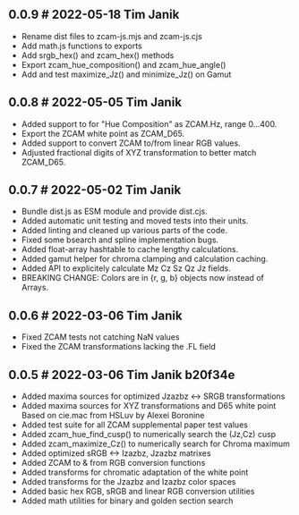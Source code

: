 ## 0.0.9    # 2022-05-18 Tim Janik

* Rename dist files to zcam-js.mjs and zcam-js.cjs
* Add math.js functions to exports
* Add srgb_hex() and zcam_hex() methods
* Export zcam_hue_composition() and zcam_hue_angle()
* Add and test maximize_Jz() and minimize_Jz() on Gamut

## 0.0.8    # 2022-05-05 Tim Janik

* Added support to for "Hue Composition" as ZCAM.Hz, range 0…400.
* Export the ZCAM white point as ZCAM_D65.
* Added support to convert ZCAM to/from linear RGB values.
* Adjusted fractional digits of XYZ transformation to better match ZCAM_D65.

## 0.0.7    # 2022-05-02 Tim Janik

* Bundle dist.js as ESM module and provide dist.cjs.
* Added automatic unit testing and moved tests into their units.
* Added linting and cleaned up various parts of the code.
* Fixed some bsearch and spline implementation bugs.
* Added float-array hashtable to cache lengthy calculations.
* Added gamut helper for chroma clamping and calculation caching.
* Added API to explicitely calculate Mz Cz Sz Qz Jz fields.
* BREAKING CHANGE: Colors are in {r, g, b} objects now instead of Arrays.

## 0.0.6    # 2022-03-06 Tim Janik

* Fixed ZCAM tests not catching NaN values
* Fixed the ZCAM transformations lacking the .FL field

## 0.0.5    # 2022-03-06 Tim Janik b20f34e
* Added maxima sources for optimized Jzazbz <-> SRGB transformations
* Added maxima sources for XYZ transformations and D65 white point
  Based on cie.mac from HSLuv by Alexei Boronine
* Added test suite for all ZCAM supplemental paper test values
* Added zcam_hue_find_cusp() to numerically search the (Jz,Cz) cusp
* Added zcam_maximize_Cz() to numerically search for Chroma maximum
* Added optimized sRGB <-> Izazbz, Jzazbz matrixes
* Added ZCAM to & from RGB conversion functions
* Added transforms for chromatic adaptation of the white point
* Added transforms for the Jzazbz and Izazbz color spaces
* Added basic hex RGB, sRGB and linear RGB conversion utilities
* Added math utilities for binary and golden section search
